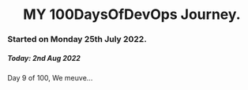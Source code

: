 <h1 align=center>
  MY 100DaysOfDevOps Journey.
</h1>

### Started on Monday 25th July 2022.
##### Today: 2nd Aug 2022

Day 9 of 100, We meuve...